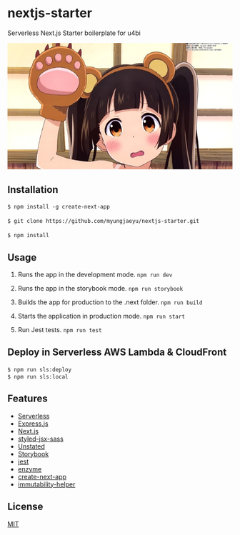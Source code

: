 # nextjs-starter

Serverless Next.js Starter boilerplate for u4bi

![_](_.png)

## Installation

```shell
$ npm install -g create-next-app

$ git clone https://github.com/myungjaeyu/nextjs-starter.git

$ npm install
```

## Usage

1. Runs the app in the development mode. `npm run dev`

2. Runs the app in the storybook mode. `npm run storybook`

3. Builds the app for production to the .next folder. `npm run build`

4. Starts the application in production mode. `npm run start`

5. Run Jest tests. `npm run test`


## Deploy in Serverless AWS Lambda & CloudFront

```
$ npm run sls:deploy
$ npm run sls:local
```


## Features

- [Serverless](https://github.com/serverless/serverless)
- [Express.js](https://github.com/expressjs/express)
- [Next.js](https://github.com/zeit/next.js)
- [styled-jsx-sass](https://github.com/giuseppeg/styled-jsx-plugin-sass)
- [Unstated](https://github.com/jamiebuilds/unstated)
- [Storybook](https://github.com/storybooks/storybook)
- [jest](https://github.com/facebook/jest)
- [enzyme](https://github.com/airbnb/enzyme)
- [create-next-app](https://github.com/segmentio/create-next-app)
- [immutability-helper](https://github.com/kolodny/immutability-helper)

## License

[MIT](LICENSE)